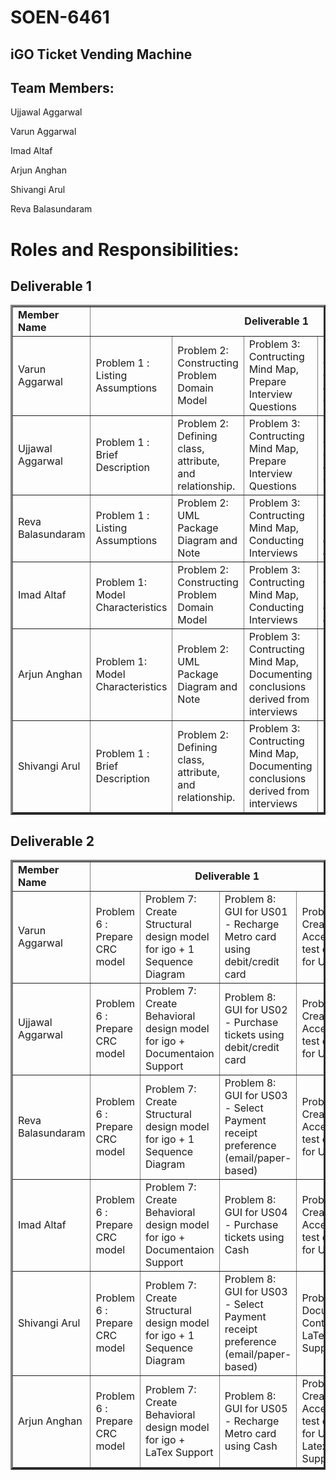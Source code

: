 # SOEN-6461
## iGO Ticket Vending Machine


## Team Members:

Ujjawal	Aggarwal	

Varun	Aggarwal	

Imad	Altaf	

Arjun Anghan	

Shivangi	Arul	

Reva	Balasundaram

# Roles and Responsibilities:

## Deliverable 1
	

  <table border="3px solid">
      <tbody border="2px solid">
         <tr>
            <td><b>Member Name<b></td>
            <td colspan="5" align="center"><b>Deliverable 1<b></td>
         </tr>
         <tr>
            <td>Varun Aggarwal</td>
            <td>Problem 1 : Listing Assumptions</td>
            <td>Problem 2: Constructing Problem Domain Model</td>
            <td>Problem 3: Contructing Mind Map, Prepare Interview Questions</td>
            <td>Problem 4: Creating Use Cases for our Use Case Model</td>
            <td>Problem 5: Constructing a UML activity diagram</td>
         </tr>
         <tr>
            <td>Ujjawal Aggarwal</td>
            <td>Problem 1 : Brief Description</td>
            <td>Problem 2: Defining class, attribute, and relationship.</td>
            <td>Problem 3: Contructing Mind Map, Prepare Interview Questions</td>
            <td>Problem 4: Creating Use Cases for our Use Case Model</td>
            <td>Problem 5: Constructing a UML activity diagram</td>
         </tr>
         <tr>
            <td>Reva Balasundaram</td>
            <td>Problem 1 : Listing Assumptions</td>
            <td>Problem 2: UML Package Diagram and Note</td>
            <td>Problem 3: Contructing Mind Map, Conducting Interviews</td>
            <td>Problem 4: Construct UML use case diagram</td>
            <td>Problem 5: Constructing a UML activity diagram</td>
         </tr>
         <tr>
            <td>Imad Altaf</td>
            <td>Problem 1: Model Characteristics</td>
            <td>Problem 2: Constructing Problem Domain Model</td>
            <td>Problem 3: Contructing Mind Map, Conducting Interviews</td>
            <td>Problem 4: Construct UML use case diagram</td>
            <td>Problem 5: Constructing a UML activity diagram</td>
         </tr>
         <tr>
            <td>Arjun Anghan</td>
            <td>Problem 1: Model Characteristics</td>
            <td>Problem 2: UML Package Diagram and Note</td>
            <td>Problem 3: Contructing Mind Map, Documenting conclusions derived from interviews</td>
            <td>Problem 4: Documenting LaTex</td>
            <td>Problem 5: Constructing a UML activity diagram</td>
         </tr>
         <tr>
            <td>Shivangi Arul</td>
            <td>Problem 1 : Brief Description</td>
            <td>Problem 2: Defining class, attribute, and relationship.</td>
            <td>Problem 3: Contructing Mind Map, Documenting conclusions derived from interviews</td>
            <td>Problem 4: Documenting LaTex</td>
            <td>Problem 5: Constructing a UML activity diagram</td>
         </tr>
      </tbody>
   </table>


## Deliverable 2
	

  <table border="3px solid">
      <tbody border="2px solid">
         <tr>
            <td><b>Member Name<b></td>
            <td colspan="5" align="center"><b>Deliverable 1<b></td>
         </tr>
         <tr>
            <td>Varun Aggarwal</td>
            <td>Problem 6 : Prepare CRC model</td>
            <td>Problem 7: Create Structural design model for igo + 1 Sequence Diagram</td>
            <td>Problem 8: GUI for US01 - Recharge Metro card using debit/credit card</td>
            <td>Problem 9: Creating Acceptance test cases for US01</td>
         </tr>
         <tr>
            <td>Ujjawal Aggarwal</td>
            <td>Problem 6 : Prepare CRC model</td>
            <td>Problem 7: Create Behavioral design model for igo + Documentaion Support</td>
            <td>Problem 8: GUI for US02 - Purchase tickets using debit/credit card</td>
            <td>Problem 9: Creating Acceptance test cases for US02</td>
         </tr>
         <tr>
            <td>Reva Balasundaram</td>
            <td>Problem 6 : Prepare CRC model</td>
            <td>Problem 7: Create Structural design model for igo + 1 Sequence Diagram</td>
            <td>Problem 8: GUI for US03 - Select Payment receipt preference (email/paper-based)</td>
            <td>Problem 9: Creating Acceptance test cases for US03</td>
            </tr>
         <tr>
            <td>Imad Altaf</td>
            <td>Problem 6 : Prepare CRC model</td>
            <td>Problem 7: Create Behavioral design model for igo + Documentaion Support</td>
            <td>Problem 8: GUI for US04 - Purchase tickets using Cash</td>
            <td>Problem 9: Creating Acceptance test cases for US04</td>
             </tr>
         <tr>
            <td>Shivangi Arul</td>
            <td>Problem 6 : Prepare CRC model</td>
            <td>Problem 7: Create Structural design model for igo + 1 Sequence Diagram</td>
            <td>Problem 8: GUI for US03 - Select Payment receipt preference (email/paper-based)</td>
            <td>Problem 9: Document Content + LaTex Support</td>
            </tr>
         <tr>
            <td>Arjun Anghan</td>
            <td>Problem 6 : Prepare CRC model</td>
            <td>Problem 7: Create Behavioral design model for igo + LaTex Support</td>
            <td>Problem 8: GUI for US05 - Recharge Metro card using Cash</td>
            <td>Problem 9: Creating Acceptance test cases for US05 + Latex Support</td>
           </tr>
      </tbody>
   </table>

